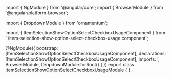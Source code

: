 import { NgModule } from '@angular/core';
import { BrowserModule } from '@angular/platform-browser';
  
import { DropdownModule } from 'ornamentum';
  
import { ItemSelectionShowOptionSelectCheckboxUsageComponent } from './item-selection-show-option-select-checkbox-usage.component';

@NgModule({
 bootstrap: [ItemSelectionShowOptionSelectCheckboxUsageComponent],
 declarations: [ItemSelectionShowOptionSelectCheckboxUsageComponent],
 imports: [
    BrowserModule, 
    DropdownModule.forRoot()
  ]
})
export class ItemSelectionShowOptionSelectCheckboxUsageModule {
}
